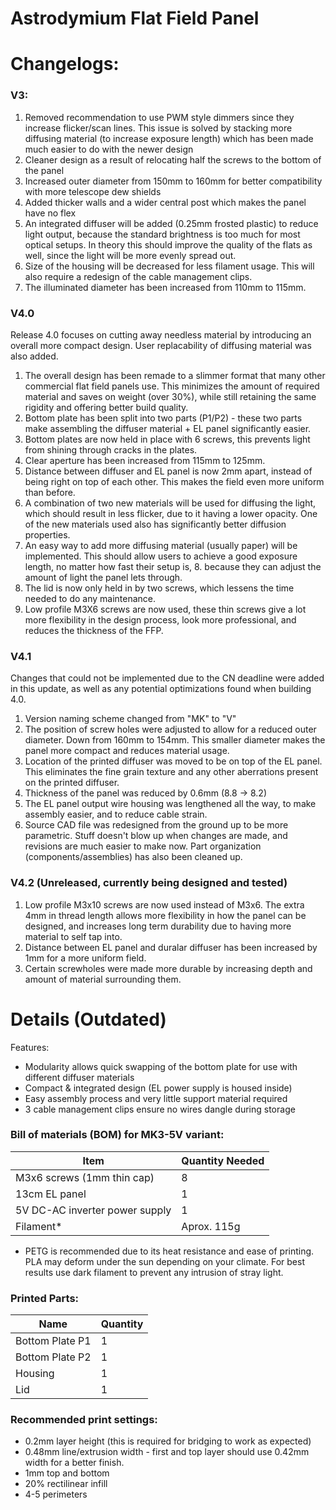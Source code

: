 # Astrodymium Flat Field Panel

# Changelogs: 

### V3:

1. Removed recommendation to use PWM style dimmers since they increase flicker/scan lines. This issue is solved by stacking more diffusing material (to increase exposure length) which has been made much easier to do with the newer design
2. Cleaner design as a result of relocating half the screws to the bottom of the panel
3. Increased outer diameter from 150mm to 160mm for better compatibility with more telescope dew shields
4. Added thicker walls and a wider central post which makes the panel have no flex
5. An integrated diffuser will be added (0.25mm frosted plastic) to reduce light output, because the standard brightness is too much for most optical setups. In theory this should improve the quality of the flats as well, since the light will be more evenly spread out.
6. Size of the housing will be decreased for less filament usage. This will also require a redesign of the cable management clips.
7. The illuminated diameter has been increased from 110mm to 115mm. 

### V4.0

Release 4.0 focuses on cutting away needless material by introducing an overall more compact design. User replacability of diffusing material was also added.

1. The overall design has been remade to a slimmer format that many other commercial flat field panels use. This minimizes the amount of required material and saves on weight (over 30%), while still retaining the same rigidity and offering better build quality.
2. Bottom plate has been split into two parts (P1/P2) - these two parts make assembling the diffuser material + EL panel significantly easier.
3. Bottom plates are now held in place with 6 screws, this prevents light from shining through cracks in the plates.
4. Clear aperture has been increased from 115mm to 125mm. 
5. Distance between diffuser and EL panel is now 2mm apart, instead of being right on top of each other. This makes the field even more uniform than before.
6. A combination of two new materials will be used for diffusing the light, which should result in less flicker, due to it having a lower opacity. One of the new materials used also has significantly better diffusion properties.
7. An easy way to add more diffusing material (usually paper) will be implemented. This should allow users to achieve a good exposure length, no matter how fast their setup is, 8. because they can adjust the amount of light the panel lets through.
9. The lid is now only held in by two screws, which lessens the time needed to do any maintenance.
10. Low profile M3X6 screws are now used, these thin screws give a lot more flexibility in the design process, look more professional, and reduces the thickness of the FFP.

### V4.1

Changes that could not be implemented due to the CN deadline were added in this update, as well as any potential optimizations found when building 4.0.

1. Version naming scheme changed from "MK" to "V"
2. The position of screw holes were adjusted to allow for a reduced outer diameter. Down from 160mm to 154mm. This smaller diameter makes the panel more compact and reduces material usage.
3. Location of the printed diffuser was moved to be on top of the EL panel. This eliminates the fine grain texture and any other aberrations present on the printed diffuser.
4. Thickness of the panel was reduced by 0.6mm (8.8 -> 8.2)
5. The EL panel output wire housing was lengthened all the way, to make assembly easier, and to reduce cable strain.
6. Source CAD file was redesigned from the ground up to be more parametric. Stuff doesn't blow up when changes are made, and revisions are much easier to make now. Part organization (components/assemblies) has also been cleaned up. 

### V4.2 (Unreleased, currently being designed and tested)

1. Low profile M3x10 screws are now used instead of M3x6. The extra 4mm in thread length allows more flexibility in how the panel can be designed, and increases long term durability due to having more material to self tap into. 
2. Distance between EL panel and duralar diffuser has been increased by 1mm for a more uniform field.
3. Certain screwholes were made more durable by increasing depth and amount of material surrounding them.

# Details (Outdated)

Features: 

* Modularity allows quick swapping of the bottom plate for use with different diffuser materials
* Compact & integrated design (EL power supply is housed inside)
* Easy assembly process and very little support material required
* 3 cable management clips ensure no wires dangle during storage

### Bill of materials (BOM) for MK3-5V variant:

| Item        | Quantity Needed |
| ------------- |-------------| 
| M3x6 screws (1mm thin cap)      | 8 |
| 13cm EL panel      | 1  
| 5V DC-AC inverter power supply | 1 |
| Filament* | Aprox. 115g |  

* PETG is recommended due to its heat resistance and ease of printing. PLA may deform under the sun depending on your climate. For best results use dark filament to prevent any intrusion of stray light.

### Printed Parts:

| Name        | Quantity |
| ------------- |-------------| 
| Bottom Plate P1      | 1 |
| Bottom Plate P2      | 1 |
| Housing      | 1  
| Lid | 1 |

### Recommended print settings:

* 0.2mm layer height (this is required for bridging to work as expected)
* 0.48mm line/extrusion width - first and top layer should use 0.42mm width for a better finish.
* 1mm top and bottom
* 20% rectilinear infill
* 4-5 perimeters

